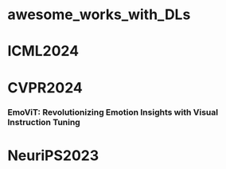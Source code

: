 # awesome_works_with_DLs

# ICML2024
# CVPR2024
### EmoViT: Revolutionizing Emotion Insights with Visual Instruction Tuning

# NeuriPS2023
